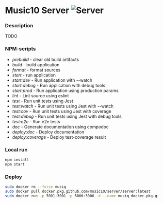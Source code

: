 # Music10 Server ![Server](https://github.com/dergunovd/music10/workflows/Server/badge.svg)

### Description

TODO

### NPM-scripts

- _prebuild_ - clear old build artifacts
- _build_ - build application
- _format_ - format sources
- _start_ - run application
- _start:dev_ - Run application with --watch
- _start:debug_ - Run application with debug tools
- _start:prod_ - Run application using production params
- _lint_ - Lint source using eslint
- _test_ - Run unit tests using Jest
- _test:watch_ - Run unit tests using Jest with --watch
- _test:cov_ - Run unit tests using Jest with coverage
- _test:debug_ - Run unit tests using Jest with debug tools
- _test:e2e_ - Run e2e tests
- _doc_ - Generate documentation using compodoc
- _deploy:doc_ - Deploy documentation
- _deploy:coverage_ - Deploy test-coverage result

### Local run

```bash
npm install
npm start
```

### Deploy
```bash
sudo docker rm --force musiq
sudo docker pull docker.pkg.github.com/music10/server/server:latest
sudo docker run -p 5001:3001 -p 5000:3000 -d --name musiq docker.pkg.github.com/music10/server/server:latest
```
